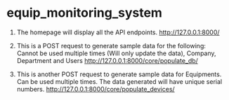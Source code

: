 # equip_monitoring_system

1. The homepage will display all the API endpoints.
http://127.0.0.1:8000/

2. This is a POST request to generate sample data for the following:
Cannot be used multiple times (Will only update the data), 
Company, Department and Users
http://127.0.0.1:8000/core/populate_db/

3. This is another POST request to generate sample data for Equipments.
Can be used multiple times. 
The data generated will have unique serial numbers.
http://127.0.0.1:8000/core/populate_devices/

